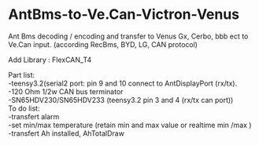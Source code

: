 # AntBms-to-Ve.Can-Victron-Venus
Ant Bms decoding / encoding and transfer to Venus Gx, Cerbo, bbb ect to Ve.Can input. (according RecBms, BYD, LG, CAN protocol)

Add Library : FlexCAN_T4


Part list:                                                                                                                         
-teensy3.2(serial2 port: pin 9 and 10 connect to AntDisplayPort (rx/tx).                                                           
-120 Ohm 1/2w CAN bus terminator                                                                                                   
-SN65HDV230/SN65HDV233 (teensy3.2 pin 3 and 4 (rx/tx can port))                                                                                                                                                                                              
To do list:                                                                                                                          
-transfert alarm                                                                                                                          
-set min/max temperature (retain min and max value or realtime min /max )                                                                                                                          
-transfert Ah installed, AhTotalDraw
